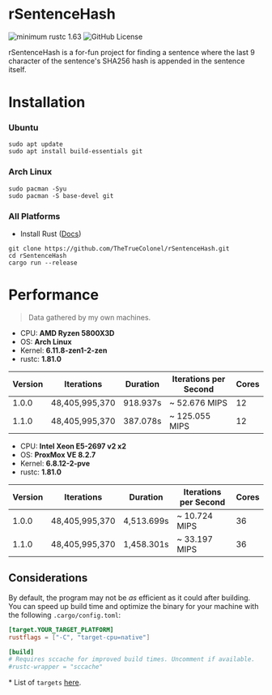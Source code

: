 # rSentenceHash

![minimum rustc 1.63](https://img.shields.io/badge/rustc-1.63+-red.svg)
![GitHub License](https://img.shields.io/github/license/thetruecolonel/rSentenceHash)


rSentenceHash is a for-fun project for finding a sentence where the last 9 character of the sentence's SHA256 hash
is appended in the sentence itself.

# Installation

### Ubuntu

```shell
sudo apt update
sudo apt install build-essentials git
```

### Arch Linux

```shell
sudo pacman -Syu
sudo pacman -S base-devel git
```

### All Platforms

- Install Rust ([Docs][rust-install])

```shell
git clone https://github.com/TheTrueColonel/rSentenceHash.git
cd rSentenceHash
cargo run --release
```

# Performance

> Data gathered by my own machines.

- CPU: **AMD Ryzen 5800X3D**
- OS: **Arch Linux**
- Kernel: **6.11.8-zen1-2-zen**
- rustc: **1.81.0**

| Version | Iterations     | Duration | Iterations per Second | Cores |
|---------|----------------|----------|-----------------------|-------|
| 1.0.0   | 48,405,995,370 | 918.937s | ~ 52.676 MIPS         | 12    |
| 1.1.0   | 48,405,995,370 | 387.078s | ~ 125.055 MIPS        | 12    |


- CPU: **Intel Xeon E5-2697 v2 x2**
- OS: **ProxMox VE 8.2.7**
- Kernel: **6.8.12-2-pve**
- rustc: **1.81.0**

| Version | Iterations     | Duration   | Iterations per Second | Cores |
|---------|----------------|------------|-----------------------|-------|
| 1.0.0   | 48,405,995,370 | 4,513.699s | ~ 10.724 MIPS         | 36    |
| 1.1.0   | 48,405,995,370 | 1,458.301s | ~ 33.197 MIPS         | 36    |

## Considerations

By default, the program may not be *as* efficient as it could after building.
You can speed up build time and optimize the binary for your machine with the following `.cargo/config.toml`:


```toml
[target.YOUR_TARGET_PLATFORM]
rustflags = ["-C", "target-cpu=native"]

[build]
# Requires sccache for improved build times. Uncomment if available.
#rustc-wrapper = "sccache"
```

\* List of `targets` [here][rust-platform-support].

[rust-install]: https://doc.rust-lang.org/cargo/getting-started/installation.html
[rust-platform-support]: https://doc.rust-lang.org/nightly/rustc/platform-support.html